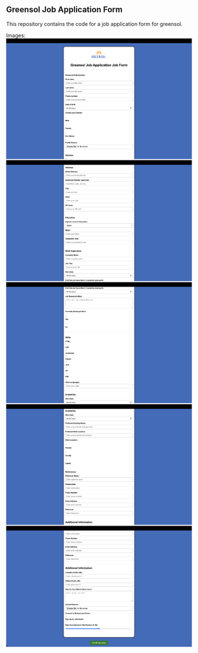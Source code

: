 ## Greensol Job Application Form

This repository contains the code for a job application form for greensol. 

Images:
![Alt text](/mdImg/ss1.png)
![Alt text](/mdImg/ss2.png)
![Alt text](/mdImg/ss3.png)
![Alt text](/mdImg/ss4.png)
![Alt text](/mdImg/ss5.png)